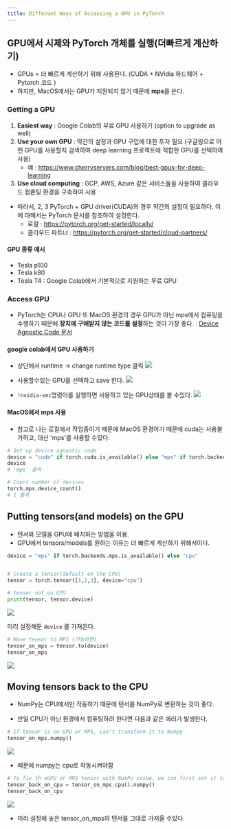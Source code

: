 ```yaml
---
title: Different Ways of Accessing a GPU in PyTorch
---
```


## GPU에서 시제와 PyTorch 개체를 실행(더빠르게 계산하기)

- GPUs = 더 빠르게 계산하기 위해 사용된다. (CUDA + NVidia 하드웨어 + Pytorch 코드 )
- 하지만, MacOS에서는 GPU가 지원되지 않기 때문에 **mps**를 쓴다.

### Getting a GPU

1. **Easiest way** : Google Colab의 무료 GPU 사용하기 (option to upgrade as well)
2. **Use your own GPU** : 약간의 설정과 GPU 구입에 대한 투자 필요 (구글링으로 어떤 GPU를 사용할지 검색하여 deep learning 프로젝트에 적합한 GPU를 선택하여 사용)
   - 예 : https://www.cherryservers.com/blog/best-gpus-for-deep-learning
3. **Use cloud computing** : GCP, AWS, Azure 같은 서비스들을 사용하여 클라우드 컴픁팅 환경을 구축하여 사용

- 따라서, 2, 3 PyTorch + GPU driver(CUDA)의 경우 약간의 설정이 필요하다. 이에 대해서는 PyTorch 문서를 참조하여 설정한다.
  - 로컬 : https://pytorch.org/get-started/locally/
  - 클라우드 파트너 : https://pytorch.org/get-started/cloud-partners/

#### GPU 종류 예시

- Tesla p100
- Tesla k80
- Tesla T4 : Google Colab에서 기본적으로 지원하는 무료 GPU

### Access GPU

- PyTorch는 CPU나 GPU 또 MacOS 환경의 경우 GPU가 아닌 mps에서 컴퓨팅을 수행하기 때문에 **장치에 구애받지 않는 코드를 설정**하는 것이 가장 좋다.
  : [Device Agnostic Code 문서](https://pytorch.org/docs/stable/notes/cuda.html#device-agnostic-code)

#### google colab에서 GPU 사용하기

- 상단에서 runtime -> change runtime type 클릭
  ![](https://velog.velcdn.com/images/looa0807/post/9c16049e-9eb9-4630-a38c-d928631ad525/image.png)
- 사용할수있는 GPU를 선택하고 save 한다.
  ![](https://velog.velcdn.com/images/looa0807/post/7e77e941-0623-4f56-aad2-cf4be83ba7da/image.png)

- `!nvidia-smi`명령어를 실행하면 사용하고 있는 GPU상태를 볼 수있다.
  ![](https://velog.velcdn.com/images/looa0807/post/b3ce5d62-4660-45fd-97be-e0b87e416ada/image.png)

#### MacOS에서 mps 사용

- 참고로 나는 로컬에서 작업중이기 때문에 MacOS 환경이기 때문에 cuda는 사용불가하고, 대신 'mps'를 사용할 수있다.

```py
# Set up device agnostic code
device = "cuda" if torch.cuda.is_available() else "mps" if torch.backends.mps.is_available() else "cpu"
device
# 'mps' 출력
```

```py
# Count number of devices
torch.mps.device_count()
# 1 출력
```

## Putting tensors(and models) on the GPU

- 텐서와 모델을 GPU에 배치하는 방법을 이용.
- GPU에서 tensors/models를 원하는 이유는 더 빠르게 계산하기 위해서이다.

```py
device = "mps" if torch.backends.mps.is_available() else "cpu"


# Create a tensor(default on the CPU)
tensor = torch.tensor([1,2,3], device="cpu")

# tensor not on GPU
print(tensor, tensor.device)
```

![](https://velog.velcdn.com/images/looa0807/post/fc467af7-dd98-494f-8395-bdd96c23e5f8/image.png)

미리 설정해둔 `device` 를 가져온다.

```py
# Move tensor to MPS (가능하면)
tensor_on_mps = tensor.to(device)
tensor_on_mps
```

![](https://velog.velcdn.com/images/looa0807/post/0e7d02f9-d062-4a9d-ae4a-f396797366f6/image.png)

## Moving tensors back to the CPU

- NumPy는 CPU에서만 작동하기 때문에 텐서를 NumPy로 변환하는 것이 좋다.

- 만일 CPU가 아닌 환경에서 컴퓨팅하려 한다면 다음과 같은 에러가 발생한다.

```py
# If tensor is on GPU or MPS, can't transform it to Numpy
tensor_on_mps.numpy()
```

![](https://velog.velcdn.com/images/looa0807/post/14cf7401-b0cb-4e9a-9dc9-59eedd2425b3/image.png)

- 때문에 numpy는 cpu로 작동시켜야함

```py
# To fix th eGPU or MPS tensor with NumPy issue, we can first set it to the CPU
tensor_back_on_cpu = tensor_on_mps.cpu().numpy()
tensor_back_on_cpu
```

![](https://velog.velcdn.com/images/looa0807/post/eb386a05-7cc1-437b-bb90-4332cd13cf25/image.png)

- 미리 설정해 놓은 tensor_on_mps의 텐서를 그대로 가져올 수있다.
